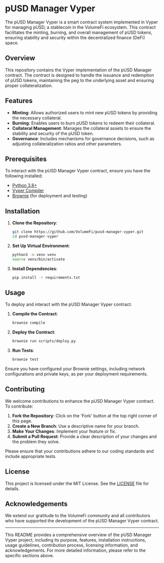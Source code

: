 # pUSD Manager Vyper

The pUSD Manager Vyper is a smart contract system implemented in Vyper for managing pUSD, a stablecoin in the VolumeFi ecosystem. This contract facilitates the minting, burning, and overall management of pUSD tokens, ensuring stability and security within the decentralized finance (DeFi) space.

## Overview

This repository contains the Vyper implementation of the pUSD Manager contract. The contract is designed to handle the issuance and redemption of pUSD tokens, maintaining the peg to the underlying asset and ensuring proper collateralization.

## Features

- **Minting**: Allows authorized users to mint new pUSD tokens by providing the necessary collateral.
- **Burning**: Enables users to burn pUSD tokens to redeem their collateral.
- **Collateral Management**: Manages the collateral assets to ensure the stability and security of the pUSD token.
- **Governance**: Includes mechanisms for governance decisions, such as adjusting collateralization ratios and other parameters.

## Prerequisites

To interact with the pUSD Manager Vyper contract, ensure you have the following installed:

- [Python 3.8+](https://www.python.org/downloads/)
- [Vyper Compiler](https://vyper.readthedocs.io/en/stable/installing-vyper.html)
- [Brownie](https://eth-brownie.readthedocs.io/en/stable/install.html) (for deployment and testing)

## Installation

1. **Clone the Repository**:

   ```bash
   git clone https://github.com/VolumeFi/pusd-manager-vyper.git
   cd pusd-manager-vyper
   ```

2. **Set Up Virtual Environment**:

   ```bash
   python3 -m venv venv
   source venv/bin/activate
   ```

3. **Install Dependencies**:

   ```bash
   pip install -r requirements.txt
   ```

## Usage

To deploy and interact with the pUSD Manager Vyper contract:

1. **Compile the Contract**:

   ```bash
   brownie compile
   ```

2. **Deploy the Contract**:

   ```bash
   brownie run scripts/deploy.py
   ```

3. **Run Tests**:

   ```bash
   brownie test
   ```

Ensure you have configured your Brownie settings, including network configurations and private keys, as per your deployment requirements.

## Contributing

We welcome contributions to enhance the pUSD Manager Vyper contract. To contribute:

1. **Fork the Repository**: Click on the 'Fork' button at the top right corner of this page.
2. **Create a New Branch**: Use a descriptive name for your branch.
3. **Make Your Changes**: Implement your feature or fix.
4. **Submit a Pull Request**: Provide a clear description of your changes and the problem they solve.

Please ensure that your contributions adhere to our coding standards and include appropriate tests.

## License

This project is licensed under the MIT License. See the [LICENSE](LICENSE) file for details.

## Acknowledgements

We extend our gratitude to the VolumeFi community and all contributors who have supported the development of the pUSD Manager Vyper contract.

---

This README provides a comprehensive overview of the pUSD Manager Vyper project, including its purpose, features, installation instructions, usage guidelines, contribution process, licensing information, and acknowledgements. For more detailed information, please refer to the specific sections above. 
